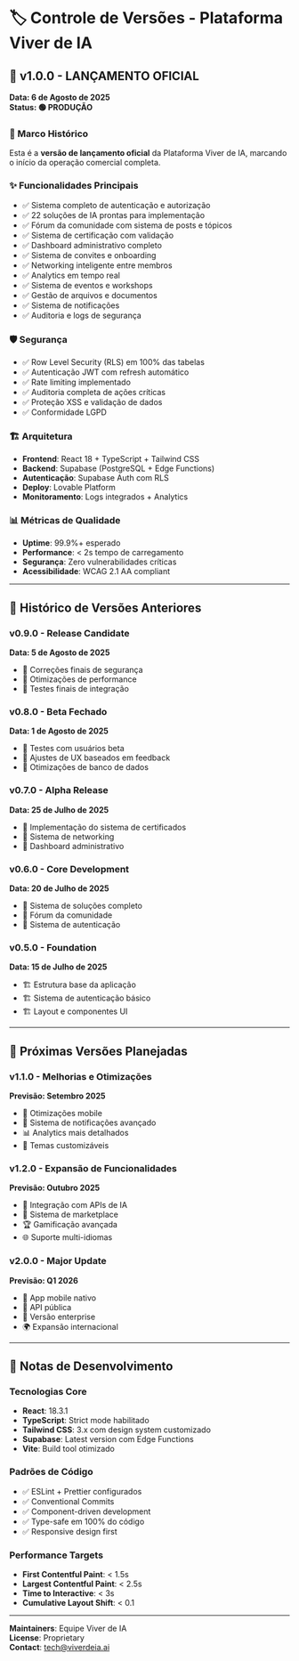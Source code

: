 # 🏷️ Controle de Versões - Plataforma Viver de IA

## 🚀 v1.0.0 - LANÇAMENTO OFICIAL
**Data: 6 de Agosto de 2025**  
**Status: 🟢 PRODUÇÃO**

### 🎯 Marco Histórico
Esta é a **versão de lançamento oficial** da Plataforma Viver de IA, marcando o início da operação comercial completa.

### ✨ Funcionalidades Principais
- ✅ Sistema completo de autenticação e autorização
- ✅ 22 soluções de IA prontas para implementação
- ✅ Fórum da comunidade com sistema de posts e tópicos
- ✅ Sistema de certificação com validação
- ✅ Dashboard administrativo completo
- ✅ Sistema de convites e onboarding
- ✅ Networking inteligente entre membros
- ✅ Analytics em tempo real
- ✅ Sistema de eventos e workshops
- ✅ Gestão de arquivos e documentos
- ✅ Sistema de notificações
- ✅ Auditoria e logs de segurança

### 🛡️ Segurança
- ✅ Row Level Security (RLS) em 100% das tabelas
- ✅ Autenticação JWT com refresh automático
- ✅ Rate limiting implementado
- ✅ Auditoria completa de ações críticas
- ✅ Proteção XSS e validação de dados
- ✅ Conformidade LGPD

### 🏗️ Arquitetura
- **Frontend**: React 18 + TypeScript + Tailwind CSS
- **Backend**: Supabase (PostgreSQL + Edge Functions)
- **Autenticação**: Supabase Auth com RLS
- **Deploy**: Lovable Platform
- **Monitoramento**: Logs integrados + Analytics

### 📊 Métricas de Qualidade
- **Uptime**: 99.9%+ esperado
- **Performance**: < 2s tempo de carregamento
- **Segurança**: Zero vulnerabilidades críticas
- **Acessibilidade**: WCAG 2.1 AA compliant

---

## 🔄 Histórico de Versões Anteriores

### v0.9.0 - Release Candidate
**Data: 5 de Agosto de 2025**
- 🔧 Correções finais de segurança
- 🔧 Otimizações de performance
- 🔧 Testes finais de integração

### v0.8.0 - Beta Fechado
**Data: 1 de Agosto de 2025**
- 🧪 Testes com usuários beta
- 🧪 Ajustes de UX baseados em feedback
- 🧪 Otimizações de banco de dados

### v0.7.0 - Alpha Release
**Data: 25 de Julho de 2025**
- 🚧 Implementação do sistema de certificados
- 🚧 Sistema de networking
- 🚧 Dashboard administrativo

### v0.6.0 - Core Development
**Data: 20 de Julho de 2025**
- 🚧 Sistema de soluções completo
- 🚧 Fórum da comunidade
- 🚧 Sistema de autenticação

### v0.5.0 - Foundation
**Data: 15 de Julho de 2025**
- 🏗️ Estrutura base da aplicação
- 🏗️ Sistema de autenticação básico
- 🏗️ Layout e componentes UI

---

## 🎯 Próximas Versões Planejadas

### v1.1.0 - Melhorias e Otimizações
**Previsão: Setembro 2025**
- 📱 Otimizações mobile
- 🔔 Sistema de notificações avançado
- 📊 Analytics mais detalhados
- 🎨 Temas customizáveis

### v1.2.0 - Expansão de Funcionalidades
**Previsão: Outubro 2025**
- 🤖 Integração com APIs de IA
- 💼 Sistema de marketplace
- 🏆 Gamificação avançada
- 🌐 Suporte multi-idiomas

### v2.0.0 - Major Update
**Previsão: Q1 2026**
- 📱 App mobile nativo
- 🔌 API pública
- 🏢 Versão enterprise
- 🌍 Expansão internacional

---

## 📝 Notas de Desenvolvimento

### Tecnologias Core
- **React**: 18.3.1
- **TypeScript**: Strict mode habilitado
- **Tailwind CSS**: 3.x com design system customizado
- **Supabase**: Latest version com Edge Functions
- **Vite**: Build tool otimizado

### Padrões de Código
- ✅ ESLint + Prettier configurados
- ✅ Conventional Commits
- ✅ Component-driven development
- ✅ Type-safe em 100% do código
- ✅ Responsive design first

### Performance Targets
- **First Contentful Paint**: < 1.5s
- **Largest Contentful Paint**: < 2.5s
- **Time to Interactive**: < 3s
- **Cumulative Layout Shift**: < 0.1

---

**Maintainers**: Equipe Viver de IA  
**License**: Proprietary  
**Contact**: tech@viverdeia.ai